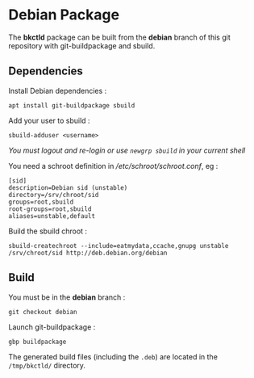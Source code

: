 # Debian Package

The **bkctld** package can be built from the **debian** branch of
this git repository with git-buildpackage and sbuild.

## Dependencies

Install Debian dependencies :

~~~
apt install git-buildpackage sbuild
~~~

Add your user to sbuild :

~~~
sbuild-adduser <username>
~~~

*You must logout and re-login or use `newgrp sbuild` in your current shell*

You need a schroot definition in */etc/schroot/schroot.conf*, eg :

~~~
[sid]
description=Debian sid (unstable)
directory=/srv/chroot/sid
groups=root,sbuild
root-groups=root,sbuild
aliases=unstable,default
~~~

Build the sbuild chroot :

~~~
sbuild-createchroot --include=eatmydata,ccache,gnupg unstable /srv/chroot/sid http://deb.debian.org/debian
~~~

## Build

You must be in the **debian** branch :

~~~
git checkout debian
~~~

Launch git-buildpackage :

~~~
gbp buildpackage
~~~

The generated build files (including the `.deb`) are located in the `/tmp/bkctld/` directory.

